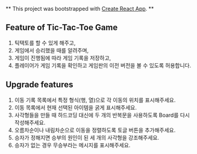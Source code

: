 ** This project was bootstrapped with [Create React App](https://github.com/facebook/create-react-app). **

## Feature of Tic-Tac-Toe Game

1. 틱택토를 할 수 있게 해주고,
2. 게임에서 승리했을 때를 알려주며,
3. 게임이 진행됨에 따라 게임 기록을 저장하고,
4. 플레이어가 게임 기록을 확인하고 게임판의 이전 버전을 볼 수 있도록 허용합니다.

## Upgrade features
1. 이동 기록 목록에서 특정 형식(행, 열)으로 각 이동의 위치를 표시해주세요.
2. 이동 목록에서 현재 선택된 아이템을 굵게 표시해주세요.
3. 사각형들을 만들 때 하드코딩 대신에 두 개의 반복문을 사용하도록 Board를 다시 작성해주세요.
4. 오름차순이나 내림차순으로 이동을 정렬하도록 토글 버튼을 추가해주세요.
5. 승자가 정해지면 승부의 원인이 된 세 개의 사각형을 강조해주세요.
6. 승자가 없는 경우 무승부라는 메시지를 표시해주세요.
